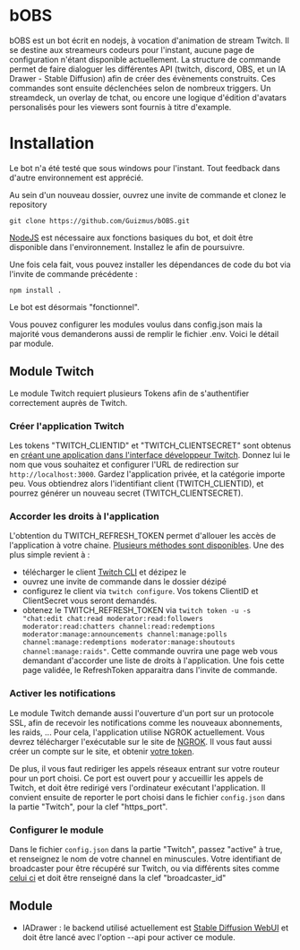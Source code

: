 # bOBS

bOBS est un bot écrit en nodejs, à vocation d'animation de stream Twitch.
Il se destine aux streameurs codeurs pour l'instant, aucune page de configuration n'étant disponible actuellement.
La structure de commande permet de faire dialoguer les différentes API (twitch, discord, OBS, et un IA Drawer - Stable Diffusion) afin de créer des évènements construits. Ces commandes sont ensuite déclenchées selon de nombreux triggers.
Un streamdeck, un overlay de tchat, ou encore une logique d'édition d'avatars personalisés pour les viewers sont fournis à titre d'example.

# Installation

Le bot n'a été testé que sous windows pour l'instant. Tout feedback dans d'autre environnement est apprécié.

Au sein d'un nouveau dossier, ouvrez une invite de commande et clonez le repository

```git clone https://github.com/Guizmus/bOBS.git```

[NodeJS](https://nodejs.org/en/download) est nécessaire aux fonctions basiques du bot, et doit être disponible dans l'environnement. Installez le afin de poursuivre.

Une fois cela fait, vous pouvez installer les dépendances de code du bot via l'invite de commande précédente :

```npm install .```

Le bot est désormais "fonctionnel".

Vous pouvez configurer les modules voulus dans config.json mais la majorité vous demanderons aussi de remplir le fichier .env. Voici le détail par module.

## Module Twitch

Le module Twitch requiert plusieurs Tokens afin de s'authentifier correctement auprès de Twitch.

### Créer l'application Twitch
Les tokens "TWITCH_CLIENTID" et "TWITCH_CLIENTSECRET" sont obtenus en [créant une application dans l'interface développeur Twitch](https://dev.twitch.tv/console/apps/create).
Donnez lui le nom que vous souhaitez et configurer l'URL de redirection sur ``http://localhost:3000``.
Gardez l'application privée, et la catégorie importe peu. Vous obtiendrez alors l'identifiant client (TWITCH_CLIENTID), et pourrez générer un nouveau secret (TWITCH_CLIENTSECRET).

### Accorder les droits à l'application
L'obtention du TWITCH_REFRESH_TOKEN permet d'allouer les accès de l'application à votre chaine. [Plusieurs méthodes sont disponibles](https://dev.twitch.tv/docs/authentication/getting-tokens-oauth/). Une des plus simple revient à :
* télécharger le client [Twitch CLI](https://github.com/twitchdev/twitch-cli/releases) et dézipez le
* ouvrez une invite de commande dans le dossier dézipé
* configurez le client via ``twitch configure``. Vos tokens ClientID et ClientSecret vous seront demandés.
* obtenez le TWITCH_REFRESH_TOKEN via ``twitch token -u -s "chat:edit chat:read moderator:read:followers moderator:read:chatters channel:read:redemptions moderator:manage:announcements channel:manage:polls channel:manage:redemptions moderator:manage:shoutouts channel:manage:raids"``. Cette commande ouvrira une page web vous demandant d'accorder une liste de droits à l'application. Une fois cette page validée, le RefreshToken apparaitra dans l'invite de commande.

### Activer les notifications
Le module Twitch demande aussi l'ouverture d'un port sur un protocole SSL, afin de recevoir les notifications comme les nouveaux abonnements, les raids, ...
Pour cela, l'application utilise NGROK actuellement.
Vous devrez télécharger l'exécutable sur le site de [NGROK](https://ngrok.com). Il vous faut aussi créer un compte sur le site, et obtenir [votre token](https://dashboard.ngrok.com/get-started/your-authtoken).

De plus, il vous faut rediriger les appels réseaux entrant sur votre routeur pour un port choisi.
Ce port est ouvert pour y accueillir les appels de Twitch, et doit être redirigé vers l'ordinateur exécutant l'application.
Il convient ensuite de reporter le port choisi dans le fichier ``config.json`` dans la partie "Twitch", pour la clef "https_port".

### Configurer le module
Dans le fichier ``config.json`` dans la partie "Twitch", passez "active" à true, et renseignez le nom de votre channel en minuscules.
Votre identifiant de broadcaster pour être récupéré sur Twitch, ou via différents sites comme [celui ci](https://www.streamweasels.com/tools/convert-twitch-username-to-user-id/) et doit être renseigné dans la clef "broadcaster_id"

## Module 


* IADrawer : le backend utilisé actuellement est [Stable Diffusion WebUI](https://github.com/AUTOMATIC1111/stable-diffusion-webui) et doit être lancé avec l'option --api pour activer ce module.
